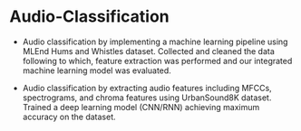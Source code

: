 # Audio-Classification

- Audio classification by implementing a machine learning pipeline
using MLEnd Hums and Whistles dataset. Collected and cleaned the
data following to which, feature extraction was performed and our
integrated machine learning model was evaluated.

- Audio classification by extracting audio features including MFCCs,
spectrograms, and chroma features using UrbanSound8K dataset.
Trained a deep learning model (CNN/RNN) achieving maximum
accuracy on the dataset.
